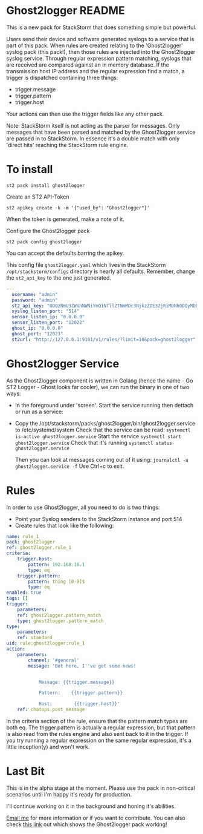 # Ghost2logger README

This is a new pack for StackStorm that does something simple but powerful.

Users send their device and software generated syslogs to a service that is part of this pack.
When rules are created relating to the 'Ghost2logger' syslog pack (this pack!), then those rules are injected into the Ghost2logger syslog service. Through regular expression pattern matching, syslogs that are received are compared against an in memory database. If the transmission host IP address and the regular expression find a match, a trigger is dispatched containing three things:

*	trigger.message
*	trigger.pattern
*	trigger.host

Your actions can then use the trigger fields like any other pack.

Note: StackStorm itself is not acting as the parser for messages. Only messages that have been parsed and matched by the Ghost2logger service are passed in to StackStorm. In essence it's a double match with only 'direct hits' reaching the StackStorm rule engine.

# To install

```st2 pack install ghost2logger```

Create an ST2 API-Token

```st2 apikey create -k -m '{"used_by": "Ghost2logger"}'```

When the token is generated, make a note of it.

Configure the Ghost2logger pack

```st2 pack config ghost2logger```

You can accept the defaults barring the apikey.

This config file ```ghost2logger.yaml``` which lives in the StackStorm ```/opt/stackstorm/configs``` directory is nearly all defaults. Remember, change the ```st2_api_key``` to the one just generated.

```yaml
---
  username: "admin"
  password: "admin"
  st2_api_key: "ODQzNmU3ZWVhNWNiYmQ1NTllZTNmMDc3NjkzZDE3ZjRiMDNhODQyMDE3YzlmYzA2MjVjNDE0YWU4NGJhNDhmMg"
  syslog_listen_port: "514"
  sensor_listen_ip: "0.0.0.0"
  sensor_listen_port: "12022"
  ghost_ip: "0.0.0.0"
  ghost_port: "12023"
  st2url: "http://127.0.0.1:9101/v1/rules/?limit=10&pack=ghost2logger"
```

# Ghost2logger Service

As the Ghost2logger component is written in Golang (hence the name - Go ST2 Logger - Ghost looks far cooler), we can run the binary in one of two ways:

*	In the foreground under 'screen'. Start the service running then dettach
or run as a service:
*	Copy the /opt/stackstorm/packs/ghost2logger/bin/ghost2logger.service to /etc/systemd/system
	Check that the service can be read: ```systemctl is-active ghost2logger.service```
	Start the service ```systemctl start ghost2logger.service```
	Check that it's running ```systemctl status ghost2logger.service```

	Then you can look at messages coming out of it using: ```journalctl -u ghost2logger.service -f```
  Use Ctrl+c to exit.

# Rules

In order to use Ghost2logger, all you need to do is two things:

*	Point your Syslog senders to the StackStorm instance and port 514
*	Create rules that look like the following:

```yaml
name: rule_1
pack: ghost2logger
ref: ghost2logger.rule_1
criteria:
    trigger.host:
        pattern: 192.168.16.1
        type: eq
    trigger.pattern:
        pattern: thing [0-9]$
        type: eq
enabled: true
tags: []
trigger:
    parameters:
    ref: ghost2logger.pattern_match
    type: ghost2logger.pattern_match
type:
    parameters:
    ref: standard
uid: rule:ghost2logger:rule_1
action:
    parameters:
        channel: '#general'
        message: 'Bot here, I''ve got some news!


            Message: {{trigger.message}}

            Pattern:    {{trigger.pattern}}

            Host:        {{trigger.host}}'
    ref: chatops.post_message
```

In the criteria section of the rule, ensure that the pattern match types are both eq. The trigger.pattern is actually a regular expression, but that pattern is also read from the rules engine and also sent back to it in the trigger. If you try running a regular expression on the same regular expression, it's a little inception(y) and won't work.

# Last Bit

This is in the alpha stage at the moment. Please use the pack in non-critical scenarios until I'm happy it's ready for production.

I'll continue working on it in the background and honing it's abilities.

[Email me](mailto:david.gee@ipengineer.net) for more information or if you want to contribute.
You can also check [this link](https://www.youtube.com/watch?v=JnxoNuIs2hE) out which shows the Ghost2logger pack working!



